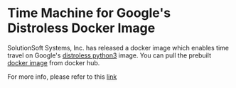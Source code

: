#  Time Machine for Google's Distroless Docker Image

SolutionSoft Systems, Inc. has released a docker image which enables time travel on Google's 
[distroless python3](https://github.com/GoogleContainerTools/distroless/tree/master/experimental/python3) image.
You can pull the prebuilt [docker image](https://hub.docker.com/r/solutionsoft/timemachine-for-distroless) 
from docker hub.

For more info, please refer to this [link](https://github.com/solution-soft/time-machine-dockerfiles/blob/master/README.md)
